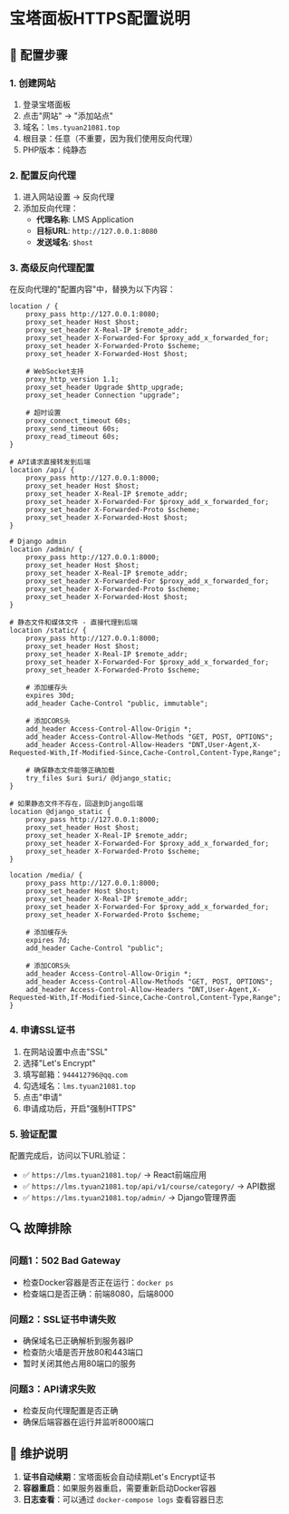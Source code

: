 # 宝塔面板HTTPS配置说明

## 🔧 配置步骤

### 1. 创建网站
1. 登录宝塔面板
2. 点击"网站" → "添加站点"
3. 域名：`lms.tyuan21081.top`
4. 根目录：任意（不重要，因为我们使用反向代理）
5. PHP版本：纯静态

### 2. 配置反向代理
1. 进入网站设置 → 反向代理
2. 添加反向代理：
   - **代理名称**: LMS Application
   - **目标URL**: `http://127.0.0.1:8080`
   - **发送域名**: `$host`

### 3. 高级反向代理配置
在反向代理的"配置内容"中，替换为以下内容：

```nginx
location / {
    proxy_pass http://127.0.0.1:8080;
    proxy_set_header Host $host;
    proxy_set_header X-Real-IP $remote_addr;
    proxy_set_header X-Forwarded-For $proxy_add_x_forwarded_for;
    proxy_set_header X-Forwarded-Proto $scheme;
    proxy_set_header X-Forwarded-Host $host;
    
    # WebSocket支持
    proxy_http_version 1.1;
    proxy_set_header Upgrade $http_upgrade;
    proxy_set_header Connection "upgrade";
    
    # 超时设置
    proxy_connect_timeout 60s;
    proxy_send_timeout 60s;
    proxy_read_timeout 60s;
}

# API请求直接转发到后端
location /api/ {
    proxy_pass http://127.0.0.1:8000;
    proxy_set_header Host $host;
    proxy_set_header X-Real-IP $remote_addr;
    proxy_set_header X-Forwarded-For $proxy_add_x_forwarded_for;
    proxy_set_header X-Forwarded-Proto $scheme;
    proxy_set_header X-Forwarded-Host $host;
}

# Django admin
location /admin/ {
    proxy_pass http://127.0.0.1:8000;
    proxy_set_header Host $host;
    proxy_set_header X-Real-IP $remote_addr;
    proxy_set_header X-Forwarded-For $proxy_add_x_forwarded_for;
    proxy_set_header X-Forwarded-Proto $scheme;
    proxy_set_header X-Forwarded-Host $host;
}

# 静态文件和媒体文件 - 直接代理到后端
location /static/ {
    proxy_pass http://127.0.0.1:8000;
    proxy_set_header Host $host;
    proxy_set_header X-Real-IP $remote_addr;
    proxy_set_header X-Forwarded-For $proxy_add_x_forwarded_for;
    proxy_set_header X-Forwarded-Proto $scheme;
    
    # 添加缓存头
    expires 30d;
    add_header Cache-Control "public, immutable";
    
    # 添加CORS头
    add_header Access-Control-Allow-Origin *;
    add_header Access-Control-Allow-Methods "GET, POST, OPTIONS";
    add_header Access-Control-Allow-Headers "DNT,User-Agent,X-Requested-With,If-Modified-Since,Cache-Control,Content-Type,Range";
    
    # 确保静态文件能够正确加载
    try_files $uri $uri/ @django_static;
}

# 如果静态文件不存在，回退到Django后端
location @django_static {
    proxy_pass http://127.0.0.1:8000;
    proxy_set_header Host $host;
    proxy_set_header X-Real-IP $remote_addr;
    proxy_set_header X-Forwarded-For $proxy_add_x_forwarded_for;
    proxy_set_header X-Forwarded-Proto $scheme;
}

location /media/ {
    proxy_pass http://127.0.0.1:8000;
    proxy_set_header Host $host;
    proxy_set_header X-Real-IP $remote_addr;
    proxy_set_header X-Forwarded-For $proxy_add_x_forwarded_for;
    proxy_set_header X-Forwarded-Proto $scheme;
    
    # 添加缓存头
    expires 7d;
    add_header Cache-Control "public";
    
    # 添加CORS头
    add_header Access-Control-Allow-Origin *;
    add_header Access-Control-Allow-Methods "GET, POST, OPTIONS";
    add_header Access-Control-Allow-Headers "DNT,User-Agent,X-Requested-With,If-Modified-Since,Cache-Control,Content-Type,Range";
}
```

### 4. 申请SSL证书
1. 在网站设置中点击"SSL"
2. 选择"Let's Encrypt"
3. 填写邮箱：`944412796@qq.com`
4. 勾选域名：`lms.tyuan21081.top`
5. 点击"申请"
6. 申请成功后，开启"强制HTTPS"

### 5. 验证配置
配置完成后，访问以下URL验证：
- ✅ `https://lms.tyuan21081.top/` → React前端应用
- ✅ `https://lms.tyuan21081.top/api/v1/course/category/` → API数据
- ✅ `https://lms.tyuan21081.top/admin/` → Django管理界面

## 🔍 故障排除

### 问题1：502 Bad Gateway
- 检查Docker容器是否正在运行：`docker ps`
- 检查端口是否正确：前端8080，后端8000

### 问题2：SSL证书申请失败
- 确保域名已正确解析到服务器IP
- 检查防火墙是否开放80和443端口
- 暂时关闭其他占用80端口的服务

### 问题3：API请求失败
- 检查反向代理配置是否正确
- 确保后端容器在运行并监听8000端口

## 📝 维护说明

1. **证书自动续期**：宝塔面板会自动续期Let's Encrypt证书
2. **容器重启**：如果服务器重启，需要重新启动Docker容器
3. **日志查看**：可以通过 `docker-compose logs` 查看容器日志
